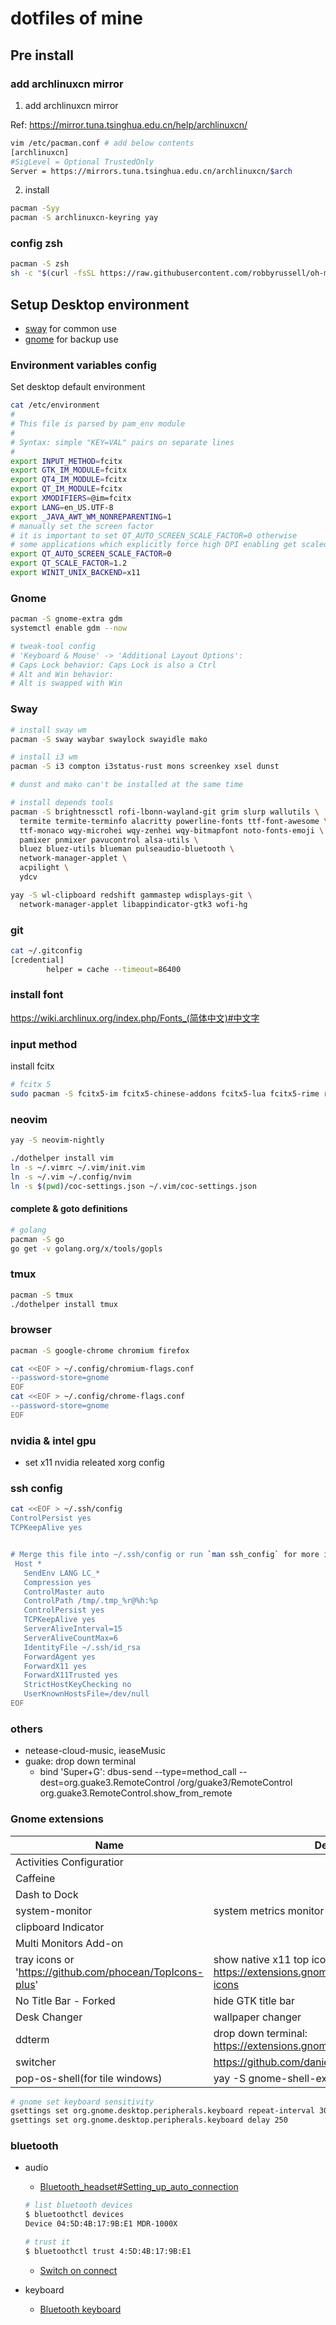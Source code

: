 # dotfiles of mine

## Pre install

### add archlinuxcn mirror

1. add archlinuxcn mirror

Ref: https://mirror.tuna.tsinghua.edu.cn/help/archlinuxcn/

```sh
vim /etc/pacman.conf # add below contents
[archlinuxcn]
#SigLevel = Optional TrustedOnly
Server = https://mirrors.tuna.tsinghua.edu.cn/archlinuxcn/$arch
```

2. install 

```bash
pacman -Syy
pacman -S archlinuxcn-keyring yay
```

### config zsh

```bash
pacman -S zsh
sh -c "$(curl -fsSL https://raw.githubusercontent.com/robbyrussell/oh-my-zsh/master/tools/install.sh)"
```

## Setup Desktop environment

- [sway](https://wiki.archlinux.org/index.php/Sway) for common use
- [gnome](https://wiki.archlinux.org/index.php/GNOME) for backup use

### Environment variables config

Set desktop default environment

```bash
cat /etc/environment
#
# This file is parsed by pam_env module
#
# Syntax: simple "KEY=VAL" pairs on separate lines
#
export INPUT_METHOD=fcitx
export GTK_IM_MODULE=fcitx
export QT4_IM_MODULE=fcitx
export QT_IM_MODULE=fcitx
export XMODIFIERS=@im=fcitx
export LANG=en_US.UTF-8
export _JAVA_AWT_WM_NONREPARENTING=1
# manually set the screen factor
# it is important to set QT_AUTO_SCREEN_SCALE_FACTOR=0 otherwise
# some applications which explicitly force high DPI enabling get scaled twice
export QT_AUTO_SCREEN_SCALE_FACTOR=0
export QT_SCALE_FACTOR=1.2
export WINIT_UNIX_BACKEND=x11
```

### Gnome

```bash
pacman -S gnome-extra gdm
systemctl enable gdm --now

# tweak-tool config
# 'Keyboard & Mouse' -> 'Additional Layout Options':
# Caps Lock behavior: Caps Lock is also a Ctrl
# Alt and Win behavior:
# Alt is swapped with Win
```

### Sway

```bash
# install sway wm
pacman -S sway waybar swaylock swayidle mako

# install i3 wm
pacman -S i3 compton i3status-rust mons screenkey xsel dunst

# dunst and mako can't be installed at the same time

# install depends tools
pacman -S brightnessctl rofi-lbonn-wayland-git grim slurp wallutils \
  termite termite-terminfo alacritty powerline-fonts ttf-font-awesome \
  ttf-monaco wqy-microhei wqy-zenhei wqy-bitmapfont noto-fonts-emoji \
  pamixer pnmixer pavucontrol alsa-utils \
  bluez bluez-utils blueman pulseaudio-bluetooth \
  network-manager-applet \
  acpilight \
  ydcv

yay -S wl-clipboard redshift gammastep wdisplays-git \
  network-manager-applet libappindicator-gtk3 wofi-hg
```

### git

```sh
cat ~/.gitconfig
[credential]
        helper = cache --timeout=86400
```

### install font

https://wiki.archlinux.org/index.php/Fonts_(简体中文)#中文字

### input method

install fcitx

```bash
# fcitx 5
sudo pacman -S fcitx5-im fcitx5-chinese-addons fcitx5-lua fcitx5-rime rime-emoji
```

### neovim

```sh
yay -S neovim-nightly

./dothelper install vim
ln -s ~/.vimrc ~/.vim/init.vim
ln -s ~/.vim ~/.config/nvim
ln -s $(pwd)/coc-settings.json ~/.vim/coc-settings.json
```

#### complete & goto definitions

```sh
# golang
pacman -S go
go get -v golang.org/x/tools/gopls
```

### tmux

```bash
pacman -S tmux
./dothelper install tmux
```

### browser

```bash
pacman -S google-chrome chromium firefox

cat <<EOF > ~/.config/chromium-flags.conf
--password-store=gnome
EOF
cat <<EOF > ~/.config/chrome-flags.conf
--password-store=gnome
EOF
```

### nvidia & intel gpu

* set x11 nvidia releated xorg config

### ssh config

```bash
cat <<EOF > ~/.ssh/config
ControlPersist yes
TCPKeepAlive yes


# Merge this file into ~/.ssh/config or run `man ssh_config` for more info
 Host *
   SendEnv LANG LC_*
   Compression yes
   ControlMaster auto
   ControlPath /tmp/.tmp_%r@%h:%p
   ControlPersist yes
   TCPKeepAlive yes
   ServerAliveInterval=15
   ServerAliveCountMax=6
   IdentityFile ~/.ssh/id_rsa
   ForwardAgent yes
   ForwardX11 yes
   ForwardX11Trusted yes
   StrictHostKeyChecking no
   UserKnownHostsFile=/dev/null
EOF
```

### others

* netease-cloud-music, ieaseMusic
* guake: drop down terminal
    - bind 'Super+G': dbus-send --type=method_call --dest=org.guake3.RemoteControl /org/guake3/RemoteControl org.guake3.RemoteControl.show_from_remote

### Gnome extensions

| Name                                                     | Description                                                                      |
|----------------------------------------------------------|----------------------------------------------------------------------------------|
| Activities Configuratior                                 |                                                                                  |
| Caffeine                                                 |                                                                                  |
| Dash to Dock                                             |                                                                                  |
| system-monitor                                           | system metrics monitor                                                           |
| clipboard Indicator                                      |                                                                                  |
| Multi Monitors Add-on                                    |                                                                                  |
| tray icons or 'https://github.com/phocean/TopIcons-plus' | show native x11 top icon: https://extensions.gnome.org/extension/1503/tray-icons |
| No Title Bar - Forked                                    | hide GTK title bar                                                               |
| Desk Changer                                             | wallpaper changer                                                                |
| ddterm                                                   | drop down terminal: https://extensions.gnome.org/extension/3780/ddterm/          |
| switcher                                                 | https://github.com/daniellandau/switcher                                         |
| pop-os-shell(for tile windows)                           | yay -S gnome-shell-extension-pop-shell-git                                       |


```bash
# gnome set keyboard sensitivity
gsettings set org.gnome.desktop.peripherals.keyboard repeat-interval 30
gsettings set org.gnome.desktop.peripherals.keyboard delay 250
```

### bluetooth

- audio
    - [Bluetooth_headset#Setting_up_auto_connection](https://wiki.archlinux.org/index.php/Bluetooth_headset#Setting_up_auto_connection)


    ```bash
    # list bluetooth devices
    $ bluetoothctl devices
    Device 04:5D:4B:17:9B:E1 MDR-1000X

    # trust it
    $ bluetoothctl trust 4:5D:4B:17:9B:E1
    ```

    - [Switch on connect](https://wiki.archlinux.org/index.php/PulseAudio#Switch_on_connect)

- keyboard
    - [Bluetooth keyboard](https://wiki.archlinux.org/index.php/Bluetooth_keyboard)


